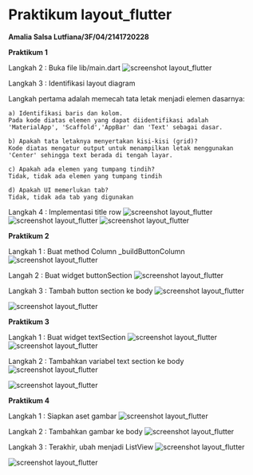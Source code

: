 # Praktikum layout_flutter

**Amalia Salsa Lutfiana/3F/04/2141720228**

**Praktikum 1**

Langkah 2 : Buka file lib/main.dart
![screenshot layout_flutter](images/Screenshot(2400).png)

Langkah 3 : Identifikasi layout diagram

Langkah pertama adalah memecah tata letak menjadi elemen dasarnya:

    a) Identifikasi baris dan kolom.
    Pada kode diatas elemen yang dapat diidentifikasi adalah 'MaterialApp', 'Scaffold','AppBar' dan 'Text' sebagai dasar.

    b) Apakah tata letaknya menyertakan kisi-kisi (grid)?
    Kode diatas mengatur output untuk menampilkan letak menggunakan 'Center' sehingga text berada di tengah layar.

    c) Apakah ada elemen yang tumpang tindih?
    Tidak, tidak ada elemen yang tumpang tindih
    
    d) Apakah UI memerlukan tab?
    Tidak, tidak ada tab yang digunakan

Langkah 4 : Implementasi title row
![screenshot layout_flutter](images/Screenshot(2403).png)
![screenshot layout_flutter](images/Screenshot(2404).png)
![screenshot layout_flutter](images/Screenshot(2411).png)


**Praktikum 2**

Langkah 1 : Buat method Column _buildButtonColumn
![screenshot layout_flutter](images/Screenshot(2443).png)

Langah 2 : Buat widget buttonSection
![screenshot layout_flutter](images/Screenshot(2421).png)

Langkah 3 : Tambah button section ke body
![screenshot layout_flutter](images/Screenshot(2420).png)

![screenshot layout_flutter](images/Screenshot(2424).png)


**Praktikum 3**

Langkah 1 : Buat widget textSection
![screenshot layout_flutter](images/Screenshot(2426).png)
![screenshot layout_flutter](images/Screenshot(2442).png)

Langkah 2 : Tambahkan variabel text section ke body
![screenshot layout_flutter](images/Screenshot(2428).png)

![screenshot layout_flutter](images/Screenshot(2425).png)


**Praktikum 4**

Langkah 1 : Siapkan aset gambar
![screenshot layout_flutter](images/Screenshot(2435).png)

Langkah 2 : Tambahkan gambar ke body
![screenshot layout_flutter](images/Screenshot(2437).png)

Langkah 3 : Terakhir, ubah menjadi ListView
![screenshot layout_flutter](images/Screenshot(2437).png)

![screenshot layout_flutter](images/Screenshot(2434).png)



